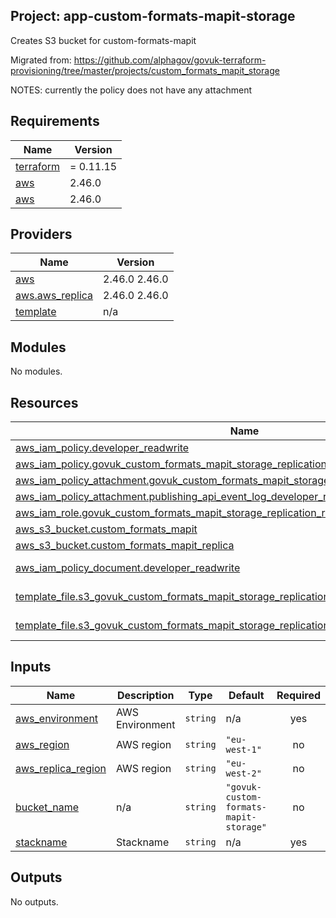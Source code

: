 ## Project: app-custom-formats-mapit-storage

Creates S3 bucket for custom-formats-mapit

Migrated from:
https://github.com/alphagov/govuk-terraform-provisioning/tree/master/projects/custom_formats_mapit_storage

NOTES: currently the policy does not have any attachment

## Requirements

| Name | Version |
|------|---------|
| <a name="requirement_terraform"></a> [terraform](#requirement\_terraform) | = 0.11.15 |
| <a name="requirement_aws"></a> [aws](#requirement\_aws) | 2.46.0 |
| <a name="requirement_aws"></a> [aws](#requirement\_aws) | 2.46.0 |

## Providers

| Name | Version |
|------|---------|
| <a name="provider_aws"></a> [aws](#provider\_aws) | 2.46.0 2.46.0 |
| <a name="provider_aws.aws_replica"></a> [aws.aws\_replica](#provider\_aws.aws\_replica) | 2.46.0 2.46.0 |
| <a name="provider_template"></a> [template](#provider\_template) | n/a |

## Modules

No modules.

## Resources

| Name | Type |
|------|------|
| [aws_iam_policy.developer_readwrite](https://registry.terraform.io/providers/hashicorp/aws/2.46.0/docs/resources/iam_policy) | resource |
| [aws_iam_policy.govuk_custom_formats_mapit_storage_replication_policy](https://registry.terraform.io/providers/hashicorp/aws/2.46.0/docs/resources/iam_policy) | resource |
| [aws_iam_policy_attachment.govuk_custom_formats_mapit_storage_replication_policy_attachment](https://registry.terraform.io/providers/hashicorp/aws/2.46.0/docs/resources/iam_policy_attachment) | resource |
| [aws_iam_policy_attachment.publishing_api_event_log_developer_readwrite_attachment](https://registry.terraform.io/providers/hashicorp/aws/2.46.0/docs/resources/iam_policy_attachment) | resource |
| [aws_iam_role.govuk_custom_formats_mapit_storage_replication_role](https://registry.terraform.io/providers/hashicorp/aws/2.46.0/docs/resources/iam_role) | resource |
| [aws_s3_bucket.custom_formats_mapit](https://registry.terraform.io/providers/hashicorp/aws/2.46.0/docs/resources/s3_bucket) | resource |
| [aws_s3_bucket.custom_formats_mapit_replica](https://registry.terraform.io/providers/hashicorp/aws/2.46.0/docs/resources/s3_bucket) | resource |
| [aws_iam_policy_document.developer_readwrite](https://registry.terraform.io/providers/hashicorp/aws/2.46.0/docs/data-sources/iam_policy_document) | data source |
| [template_file.s3_govuk_custom_formats_mapit_storage_replication_policy_template](https://registry.terraform.io/providers/hashicorp/template/latest/docs/data-sources/file) | data source |
| [template_file.s3_govuk_custom_formats_mapit_storage_replication_role_template](https://registry.terraform.io/providers/hashicorp/template/latest/docs/data-sources/file) | data source |

## Inputs

| Name | Description | Type | Default | Required |
|------|-------------|------|---------|:--------:|
| <a name="input_aws_environment"></a> [aws\_environment](#input\_aws\_environment) | AWS Environment | `string` | n/a | yes |
| <a name="input_aws_region"></a> [aws\_region](#input\_aws\_region) | AWS region | `string` | `"eu-west-1"` | no |
| <a name="input_aws_replica_region"></a> [aws\_replica\_region](#input\_aws\_replica\_region) | AWS region | `string` | `"eu-west-2"` | no |
| <a name="input_bucket_name"></a> [bucket\_name](#input\_bucket\_name) | n/a | `string` | `"govuk-custom-formats-mapit-storage"` | no |
| <a name="input_stackname"></a> [stackname](#input\_stackname) | Stackname | `string` | n/a | yes |

## Outputs

No outputs.
